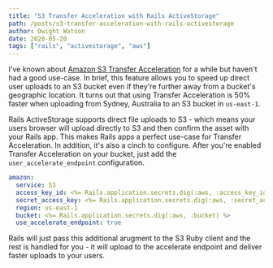 ```yaml
---
title: "S3 Transfer Acceleration with Rails ActiveStorage"
path: /posts/s3-transfer-acceleration-with-rails-activestorage
author: Dwight Watson
date: 2020-05-20
tags: ["rails", "activestorage", "aws"]
---
```


I've known about [Amazon S3 Transfer Acceleration](https://docs.aws.amazon.com/AmazonS3/latest/dev/transfer-acceleration.html) for a while but haven't had a good use-case. In brief, this feature allows you to speed up direct user uploads to an S3 bucket even if they're further away from a bucket's geographic location. It turns out that using Transfer Acceleration is 50% faster when uploading from Sydney, Australia to an S3 bucket in `us-east-1`.

Rails ActiveStorage supports direct file uploads to S3 - which means your users browser will upload directly to S3 and then confirm the asset with your Rails app. This makes Rails apps a perfect use-case for Transfer Acceleration. In addition, it's also a cinch to configure. After you're enabled Transfer Acceleration on your bucket, just add the `user_accelerate_endpoint` configuration.

```yml
amazon:
  service: S3
  access_key_id: <%= Rails.application.secrets.dig(:aws, :access_key_id) %>
  secret_access_key: <%= Rails.application.secrets.dig(:aws, :secret_access_key) %>
  region: us-east-1
  bucket: <%= Rails.application.secrets.dig(:aws, :bucket) %>
  use_accelerate_endpoint: true
```

Rails will just pass this additional arugment to the S3 Ruby client and the rest is handled for you - it will upload to the accelerate endpoint and deliver faster uploads to your users.
